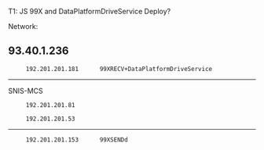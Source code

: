 
T1: JS 99X  and  DataPlatformDriveService  Deploy?

Network:


93.40.1.236
---
         192.201.201.181      99XRECV+DataPlatformDriveService
---
SNIS-MCS

         192.201.201.81

         192.201.201.53
---
         192.201.201.153      99XSENDd
